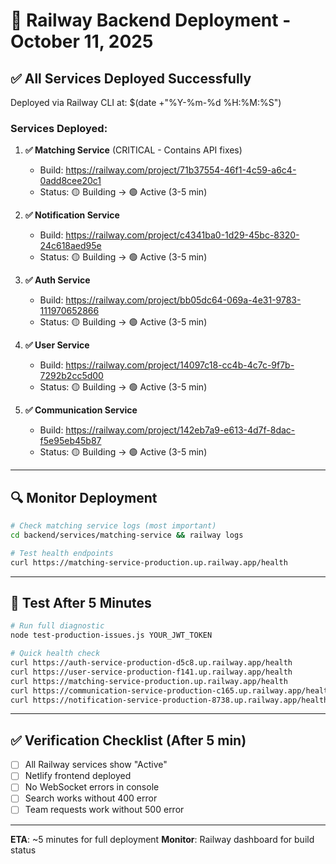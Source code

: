 # 🚂 Railway Backend Deployment - October 11, 2025

## ✅ All Services Deployed Successfully

Deployed via Railway CLI at: $(date +"%Y-%m-%d %H:%M:%S")

### Services Deployed:

1. **✅ Matching Service** (CRITICAL - Contains API fixes)
   - Build: https://railway.com/project/71b37554-46f1-4c59-a6c4-0add8cee20c1
   - Status: 🟡 Building → 🟢 Active (3-5 min)

2. **✅ Notification Service**
   - Build: https://railway.com/project/c4341ba0-1d29-45bc-8320-24c618aed95e
   - Status: 🟡 Building → 🟢 Active (3-5 min)

3. **✅ Auth Service**
   - Build: https://railway.com/project/bb05dc64-069a-4e31-9783-111970652866
   - Status: 🟡 Building → 🟢 Active (3-5 min)

4. **✅ User Service**
   - Build: https://railway.com/project/14097c18-cc4b-4c7c-9f7b-7292b2cc5d00
   - Status: 🟡 Building → 🟢 Active (3-5 min)

5. **✅ Communication Service**
   - Build: https://railway.com/project/142eb7a9-e613-4d7f-8dac-f5e95eb45b87
   - Status: 🟡 Building → 🟢 Active (3-5 min)

---

## 🔍 Monitor Deployment

```bash
# Check matching service logs (most important)
cd backend/services/matching-service && railway logs

# Test health endpoints
curl https://matching-service-production.up.railway.app/health
```

---

## 🧪 Test After 5 Minutes

```bash
# Run full diagnostic
node test-production-issues.js YOUR_JWT_TOKEN

# Quick health check
curl https://auth-service-production-d5c8.up.railway.app/health
curl https://user-service-production-f141.up.railway.app/health
curl https://matching-service-production.up.railway.app/health
curl https://communication-service-production-c165.up.railway.app/health
curl https://notification-service-production-8738.up.railway.app/health
```

---

## ✅ Verification Checklist (After 5 min)

- [ ] All Railway services show "Active"
- [ ] Netlify frontend deployed
- [ ] No WebSocket errors in console
- [ ] Search works without 400 error
- [ ] Team requests work without 500 error

---

**ETA**: ~5 minutes for full deployment
**Monitor**: Railway dashboard for build status
